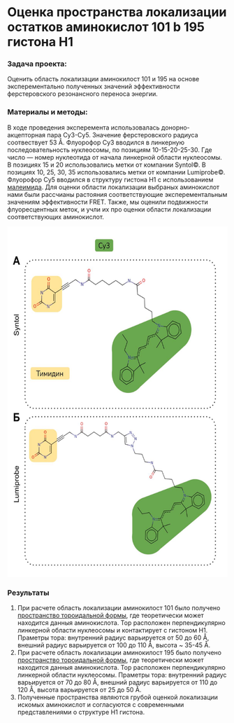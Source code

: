 # Оценка пространства локализации остатков аминокислот 101 b 195 гистона Н1 

### Задача проекта: 
Оценить область локализации аминокилост 101 и 195 на основе эксперементально полученных значений эффективности ферстеровского резонансного переноса энергии. 

### Материалы и методы:
В ходе проведения эксперемента использовалась донорно-акцепторная пара Cy3-Cy5. Значение ферстеровского радиуса соотвествует 53 Å. Флуорофор Су3 вводился в линкерную последовательность нуклеосомы, по позициям 10-15-20-25-30. Где число —  номер нуклеотида от начала линкерной области нуклеосомы. В позициях 15 и 20 использовались метки от компании Syntol©. В позициях 10, 25, 30, 35 использовались метки от компании Lumiprobe©. Флуорофор Су5 вводился в структуру гистона Н1 с использованием [малеимида](https://ru.lumiprobe.com/protocols/protein-maleimide-labeling). 
Для оценки области локализации выбраных аминокислот нами были рассчианы растояния соответствующие эксперементальным значениям эффективности FRET. Также, мы оценили подвижности флуоресцентных меток, и учли их про оценки области локализации соответствующих аминокислот. 

<img src="https://github.com/NVKristovs/nucl_FRET_analysis/blob/main/images/%D0%9A%D0%BE%D0%BF%D0%B8%D1%8F%20%D0%9F%D1%80%D0%B8%D0%BC%D0%B5%D1%80%D1%8B%20%D0%BB%D0%B8%D0%BD%D0%BA%D0%B5%D1%80%D0%BE%D0%B2%20%D0%B8%20%D0%BC%D0%B5%D1%82%D0%BE%D0%BA.jpg" width="600" height="800"/>

### Результаты 
1. При расчете область локализации аминокилост 101 было получено [пространство тороидальной формы](https://github.com/NVKristovs/nucl_FRET_analysis/blob/main/images/101_space.jpg), где теоретически может находится данныя аминокислота. Тор расположен перпендикулярно линкерной области нуклеосомы и контактирует с гистоном Н1.  Праметры тора: внутренний радиус варьируется от 50 до 60 Å, внешний радиус варьируется от 100 до 110 Å, высота ~ 35-45 Å.
2. При расчете область локализации аминокилост 195 было получено [пространство тороидальной формы](https://github.com/NVKristovs/nucl_FRET_analysis/blob/main/images/195_space.jpg), где теоретически может находится данныя аминокислота. Тор расположен перпендикулярно линкерной области нуклеосомы. 
Праметры тора: внутренний радиус варьируется от 70 до 80 Å, внешний радиус варьируется от 110 до 120 Å, высота варьируется от 25 до 50 Å.
3. Полученные пространства являются грубой оценкой локализации искомых аминокислот и согласуются с современными представлениями о структуре Н1 гистона.
